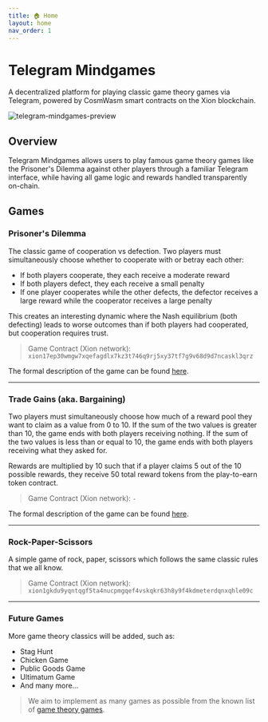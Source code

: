 ```yaml
---
title: 🏠 Home
layout: home
nav_order: 1
---
```


# Telegram Mindgames

A decentralized platform for playing classic game theory games via Telegram, powered by CosmWasm smart contracts on the Xion blockchain.

![telegram-mindgames-preview](/images/tg-mindgames-preview.png)

## Overview

Telegram Mindgames allows users to play famous game theory games like the Prisoner's Dilemma against other players through a familiar Telegram interface, while having all game logic and rewards handled transparently on-chain.

## Games

### Prisoner's Dilemma

The classic game of cooperation vs defection. Two players must simultaneously choose whether to cooperate with or betray each other:

- If both players cooperate, they each receive a moderate reward
- If both players defect, they each receive a small penalty
- If one player cooperates while the other defects, the defector receives a large reward while the cooperator receives a large penalty

This creates an interesting dynamic where the Nash equilibrium (both defecting) leads to worse outcomes than if both players had cooperated, but cooperation requires trust.

> Game Contract (Xion network): `xion17ep30wmgw7xqefagdlx7kz3t746q9rj5xy37tf7g9v68d9d7ncaskl3qrz`

The formal description of the game can be found [here](https://en.wikipedia.org/wiki/Prisoner%27s_dilemma).

---


### Trade Gains (aka. Bargaining)

Two players must simultaneously choose how much of a reward pool they want to claim as a value from 0 to 10. If the sum of the two values is greater than 10, the game ends with both players receiving nothing. If the sum of the two values is less than or equal to 10, the game ends with both players receiving what they asked for.

Rewards are multiplied by 10 such that if a player claims 5 out of the 10 possible rewards, they receive 50 total reward tokens from the play-to-earn token contract.

> Game Contract (Xion network): `-`

The formal description of the game can be found [here](https://gtl.csa.iisc.ac.in/gametheory/ln/web-cp2-bargaining.pdf).

---

### Rock-Paper-Scissors

A simple game of rock, paper, scissors which follows the same classic rules that we all know.

> Game Contract (Xion network): `xion1gkdu9yqntqgf5ta4nucpmgqef4vskqkr63h8y9f4kdmeterdqnxqhle09c`

---

### Future Games

More game theory classics will be added, such as:
- Stag Hunt
- Chicken Game
- Public Goods Game
- Ultimatum Game
- And many more...

> We aim to implement as many games as possible from the known list of [game theory games](https://en.wikipedia.org/wiki/List_of_games_in_game_theory).

